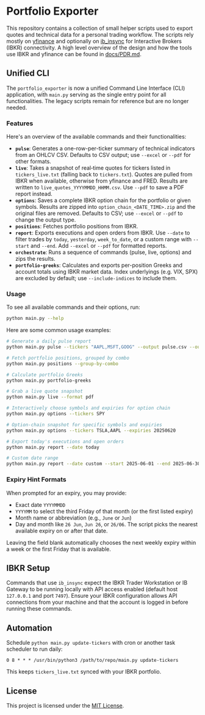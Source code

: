 # Portfolio Exporter

This repository contains a collection of small helper scripts used to export quotes
and technical data for a personal trading workflow. The scripts rely mostly on
[yfinance](https://github.com/ranaroussi/yfinance) and optionally on
[ib_insync](https://github.com/erdewit/ib_insync) for Interactive Brokers (IBKR)
connectivity. A high level overview of the design and how the tools use IBKR and
yfinance can be found in [docs/PDR.md](docs/PDR.md).

## Unified CLI

The `portfolio_exporter` is now a unified Command Line Interface (CLI) application, with `main.py` serving as the single entry point for all functionalities. The legacy scripts remain for reference but are no longer needed.

### Features

Here's an overview of the available commands and their functionalities:

*   **`pulse`**: Generates a one-row-per-ticker summary of technical indicators from an OHLCV CSV. Defaults to CSV output; use `--excel` or `--pdf` for other formats.
*   **`live`**: Takes a snapshot of real‑time quotes for tickers listed in `tickers_live.txt` (falling back to `tickers.txt`). Quotes are pulled from IBKR when available, otherwise from yfinance and FRED. Results are written to `live_quotes_YYYYMMDD_HHMM.csv`. Use `--pdf` to save a PDF report instead.
*   **`options`**: Saves a complete IBKR option chain for the portfolio or given symbols. Results are zipped into `option_chain_<DATE_TIME>.zip` and the original files are removed. Defaults to CSV; use `--excel` or `--pdf` to change the output type.
*   **`positions`**: Fetches portfolio positions from IBKR.
*   **`report`**: Exports executions and open orders from IBKR. Use `--date` to filter trades by `today`, `yesterday`, `week_to_date`, or a custom range with `--start` and `--end`. Add `--excel` or `--pdf` for formatted reports.
*   **`orchestrate`**: Runs a sequence of commands (pulse, live, options) and zips the results.
*   **`portfolio-greeks`**: Calculates and exports per-position Greeks and account totals using IBKR market data. Index underlyings (e.g. VIX, SPX) are excluded by default; use `--include-indices` to include them.


### Usage

To see all available commands and their options, run:

```bash
python main.py --help
```

Here are some common usage examples:

```bash
# Generate a daily pulse report
python main.py pulse --tickers "AAPL,MSFT,GOOG" --output pulse.csv --output-dir ~/Downloads

# Fetch portfolio positions, grouped by combo
python main.py positions --group-by-combo

# Calculate portfolio Greeks
python main.py portfolio-greeks

# Grab a live quote snapshot
python main.py live --format pdf

# Interactively choose symbols and expiries for option chain
python main.py options --tickers SPY

# Option-chain snapshot for specific symbols and expiries
python main.py options --tickers TSLA,AAPL --expiries 20250620

# Export today's executions and open orders
python main.py report --date today

# Custom date range
python main.py report --date custom --start 2025-06-01 --end 2025-06-30
```

### Expiry Hint Formats

When prompted for an expiry, you may provide:

*   Exact date `YYYYMMDD`
*   `YYYYMM` to select the third Friday of that month (or the first listed expiry)
*   Month name or abbreviation (e.g., `June` or `Jun`)
*   Day and month like `26 Jun`, `Jun 26`, or `26/06`. The script picks the nearest available expiry on or after that date.

Leaving the field blank automatically chooses the next weekly expiry within a week or the first Friday that is available.

## IBKR Setup

Commands that use `ib_insync` expect the IBKR Trader Workstation or IB Gateway to be running locally with API access enabled (default host `127.0.0.1` and port `7497`). Ensure your IBKR configuration allows API connections from your machine and that the account is logged in before running these commands.

## Automation

Schedule `python main.py update-tickers` with cron or another task scheduler to run daily:

```cron
0 8 * * * /usr/bin/python3 /path/to/repo/main.py update-tickers
```

This keeps `tickers_live.txt` synced with your IBKR portfolio.

## License

This project is licensed under the [MIT License](LICENSE).
